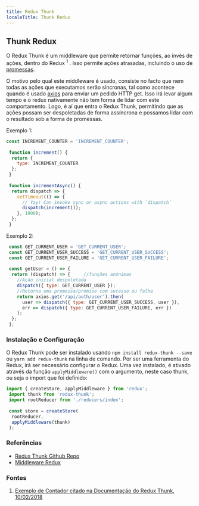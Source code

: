 ```yaml
---
title: Redux Thunk
localeTitle: Thunk Redux
---
```

## Thunk Redux

O Redux Thunk é um middleware que permite retornar funções, ao invés de ações, dentro do Redux <sup>1</sup> . Isso permite ações atrasadas, incluindo o uso de [promessas](https://developer.mozilla.org/pt-BR/docs/Web/JavaScript/Reference/Global_Objects/Promise).

O motivo pelo qual este middleware é usado, consiste no facto que nem todas as ações que executamos serão síncronas, tal como acontece quando é usado [axios](https://github.com/axios/axios) para enviar um pedido HTTP get. Isso irá levar algum tempo e o redux nativamente não tem forma de lidar com este comportamento. Logo, é aí que entra o Redux Thunk, permitindo que as ações possam ser despoletadas de forma assíncrona e possamos lidar com o resultado sob a forma de promessas.

Exemplo 1:

```javascript
const INCREMENT_COUNTER = 'INCREMENT_COUNTER'; 
 
 function increment() { 
  return { 
    type: INCREMENT_COUNTER 
  }; 
 } 
 
 function incrementAsync() { 
  return dispatch => { 
    setTimeout(() => { 
      // Yay! Can invoke sync or async actions with `dispatch` 
      dispatch(increment()); 
    }, 1000); 
  }; 
 } 
```

Exemplo 2:

```javascript
 const GET_CURRENT_USER = 'GET_CURRENT_USER'; 
 const GET_CURRENT_USER_SUCCESS = 'GET_CURRENT_USER_SUCCESS'; 
 const GET_CURRENT_USER_FAILURE = 'GET_CURRENT_USER_FAILURE'; 
 
 const getUser = () => { 
  return (dispatch) => {     //funções anónimas
    //Ação inicial despoletada 
    dispatch({ type: GET_CURRENT_USER }); 
    //Retorna uma promessa/promise com sucesso ou falha 
    return axios.get('/api/auth/user').then( 
      user => dispatch({ type: GET_CURRENT_USER_SUCCESS, user }), 
      err => dispatch({ type: GET_CURRENT_USER_FAILURE, err }) 
    ); 
  }; 
 }; 
```

### Instalação e Configuração

O Redux Thunk pode ser instalado usando `npm install redux-thunk --save` ou `yarn add redux-thunk` na linha de comando. Por ser uma ferramenta do Redux, irá ser necessário configurar o Redux. Uma vez instalado, é ativado através da função `applyMiddleware()`  com o argumento, neste caso thunk, ou seja o import que foi definido:

```javascript
import { createStore, applyMiddleware } from 'redux'; 
 import thunk from 'redux-thunk'; 
 import rootReducer from './reducers/index'; 
 
 const store = createStore( 
  rootReducer, 
  applyMiddleware(thunk) 
 ); 
```

### Referências

*   [Redux Thunk Github Repo](https://github.com/reduxjs/redux-thunk)
*   [Middleware Redux](https://redux.js.org/advanced/middleware)

### Fontes

1.  [Exemplo de Contador citado na Documentação do Redux Thunk, 10/02/2018](#https://github.com/reduxjs/redux-thunk)